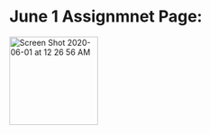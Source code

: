 # June 1 Assignmnet Page:
<img width="157" alt="Screen Shot 2020-06-01 at 12 26 56 AM" src="https://user-images.githubusercontent.com/60816393/83362033-30148480-a39f-11ea-912d-dce71cba347e.png">
